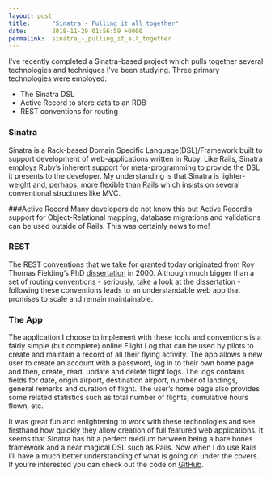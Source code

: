```yaml
---
layout: post
title:      "Sinatra - Pulling it all together"
date:       2018-11-29 01:56:59 +0000
permalink:  sinatra_-_pulling_it_all_together
---
```



I’ve recently completed a Sinatra-based project which pulls together several technologies and techniques I’ve been studying.  Three primary technologies were employed:

* The Sinatra DSL
* Active Record to store data to an RDB
* REST conventions for routing

### Sinatra
Sinatra is a Rack-based Domain Specific Language(DSL)/Framework built to support development of web-applications written in Ruby.  Like Rails, Sinatra employs Ruby’s inherent support for meta-programming to provide the DSL it presents to the developer.  My understanding is that Sinatra is lighter-weight and, perhaps, more flexible than Rails which insists on several conventional structures like MVC.

###Active Record
Many developers do not know this but Active Record’s support for Object-Relational mapping, database migrations and validations can be used outside of Rails.  This was certainly news to me!

### REST
The REST conventions that we take for granted today originated from Roy Thomas Fielding’s PhD [dissertation](https://www.ics.uci.edu/~fielding/pubs/dissertation/top.htm) in 2000.  Although much bigger than a set of routing conventions  - seriously, take a look at the dissertation - following these conventions leads to an understandable web app that promises to scale and remain maintainable.

### The App
The application I choose to implement with these tools and conventions is a fairly simple (but complete) online Flight Log that can be used by pilots to create and maintain a record of all their flying activity.  The app allows a new user to create an account with a password, log in to their own home page and then, create, read, update and delete flight logs.  The logs contains fields for date, origin airport, destination airport, number of landings, general remarks and duration of flight.  The user’s home page also provides some related statistics such as total number of flights, cumulative hours flown, etc.

It was great fun and enlightening to work with these technologies and see firsthand how quickly they allow creation of full featured web applications.  It seems that Sinatra has hit a perfect medium between being a bare bones framework and a near magical DSL such as Rails.  Now when I do use Rails I’ll have a much better understanding of what is going on under the covers.  If you’re interested you can check out the code on [GitHub](https://github.com/kjoewill/pilot-log).

